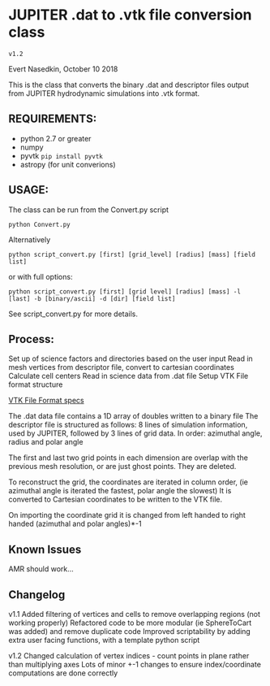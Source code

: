 # JUPITER .dat to .vtk file conversion class

`v1.2`

Evert Nasedkin, October 10 2018

This is the class that converts the binary .dat and descriptor files
output from JUPITER hydrodynamic simulations into .vtk format.

## REQUIREMENTS:
* python 2.7 or greater
* numpy
* pyvtk `pip install pyvtk`
* astropy (for unit converions)

## USAGE:
The class can be run from the Convert.py script 

```python Convert.py```

Alternatively

```python script_convert.py [first] [grid_level] [radius] [mass] [field list]```

or with full options:

```python script_convert.py [first] [grid level] [radius] [mass] -l [last] -b [binary/ascii] -d [dir] [field list]```

See script_convert.py for more details.

## Process:
Set up of  science factors and directories based on the user input
Read in mesh vertices from descriptor file, convert to cartesian coordinates
Calculate cell centers
Read in science data from .dat file
Setup VTK File format structure

[VTK File Format specs](https://www.vtk.org/wp-content/uploads/2015/04/file-formats.pdf)

The .dat data file contains a 1D array of doubles written to a binary file
The descriptor file is structured as follows:
8 lines of simulation information, used by JUPITER, followed by
3 lines of grid data. In order: azimuthal angle, radius and polar angle

The first and last two grid points in each dimension are overlap with the
previous mesh resolution, or are just ghost points. They are deleted.

To reconstruct the grid, the coordinates are iterated in column order,
(ie azimuthal angle is iterated the fastest, polar angle the slowest)
It is converted to Cartesian coordinates to be written to the VTK file.

On importing the coordinate grid it is changed from left handed to right 
handed (azimuthal and polar angles)*-1

## Known Issues
AMR should work...

## Changelog
v1.1
Added filtering of vertices and cells to remove overlapping regions (not working properly)
Refactored code to be more modular (ie SphereToCart was added) and remove duplicate code
Improved scriptability by adding extra user facing functions, with a template python script

v1.2
Changed calculation of vertex indices - count points in plane rather than multiplying axes
Lots of minor +-1 changes to ensure index/coordinate computations are done correctly